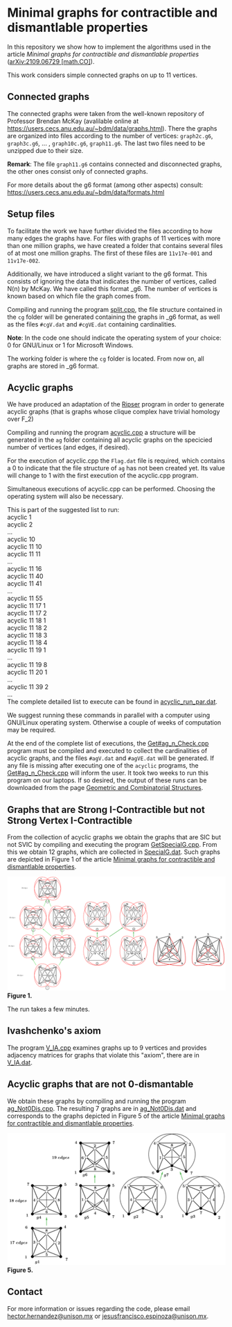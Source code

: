 # Minimal graphs for contractible and dismantlable properties
In this repository we show how to implement the algorithms used in the article *Minimal graphs for contractible and dismantlable properties*
 ([arXiv:2109.06729 [math.CO]](https://arxiv.org/abs/2109.06729)).

This work considers simple connected graphs on up to 11 vertices.

## Connected graphs
The connected graphs were taken from the well-known repository of Professor Brendan McKay (avalilable online at https://users.cecs.anu.edu.au/~bdm/data/graphs.html). There the graphs are organized into files according to the number of vertices: `graph2c.g6`, `graph3c.g6`, ... , `graph10c.g6`, `graph11.g6`. The last two files need to be unzipped due to their size.

**Remark**: The file `graph11.g6` contains connected and disconnected graphs, the other ones consist only of connected graphs.

For more details about the g6 format (among other aspects) consult: https://users.cecs.anu.edu.au/~bdm/data/formats.html

## Setup files 
To facilitate the work we have further divided the files according to how many edges the graphs have. For files with graphs of 11 vertices with more than one million graphs, we have created a folder that contains several files of at most one million graphs. The first of these files are
`11v17e-001` and `11v17e-002`.

Additionally, we have introduced a slight variant to the g6 format. This consists of ignoring the data that indicates the number of vertices, called N(n) by McKay. We have called this format \_g6. The number of vertices is known based on which file the graph comes from.

Compiling and running the program [split.cpp](split.cpp), the file structure contained in the `cg` folder will be generated containing the graphs in \_g6 format, as well as the files `#cgV.dat` and `#cgVE.dat` containing cardinalities.

**Note**: In the code one should indicate the operating system of your choice: 0 for GNU/Linux or 1 for Microsoft Windows.

The working folder is where the `cg` folder is located. From now on, all graphs are stored in \_g6 format.

## Acyclic graphs
We have produced an adaptation of the [Ripser](https://github.com/Ripser/ripser) program in order to generate acyclic graphs (that is graphs whose clique complex have trivial homology over F_2)


Compiling and running the program [acyclic.cpp](./acyclic.cpp) a structure will be generated in the `ag` folder containing all acyclic graphs on the specicied number of vertices (and edges, if desired).


For the execution of acyclic.cpp the `Flag.dat` file is required, which contains a 0 to indicate that the file structure of `ag` has not been created yet. Its value will change to 1 with the first execution of the acyclic.cpp program.

Simultaneous executions of acyclic.cpp can be performed. Choosing the operating system will also be necessary.

This is part of the suggested list to run:<br />
acyclic 1<br />
acyclic 2<br />
... <br />
acyclic 10<br />
acyclic 11 10<br />
acyclic 11 11<br />
...<br />
acyclic 11 16<br />
acyclic 11 40<br />
acyclic 11 41<br />
...<br />
acyclic 11 55<br />
acyclic 11 17 1<br />
acyclic 11 17 2<br />
acyclic 11 18 1<br />
acyclic 11 18 2<br />
acyclic 11 18 3<br />
acyclic 11 18 4<br />
acyclic 11 19 1<br />
...<br />
acyclic 11 19 8<br />
acyclic 11 20 1<br />
...<br />
acyclic 11 39 2<br />
...<br />
The complete detailed list to execute can be found in [acyclic_run_par.dat](acyclic_run_par.dat).

We suggest running these commands in parallel with a computer using GNU/Linux operating system. Otherwise a couple of weeks of computation may be required.

At the end of the complete list of executions, the [Get#ag_n_Check.cpp](Get#ag_n_Check.cpp) program must be compiled and executed to collect the cardinalities of acyclic graphs, and the files `#agV.dat` and `#agVE.dat` will be generated. If any file is missing after executing one of the `acyclic` programs, the [Get#ag_n_Check.cpp](Get#ag_n_Check.cpp) will inform the user. It took two weeks to run this program on our laptops. If so desired, the output of these runs can be downloaded from the page [Geometric and Combinatorial Structures](http://gcs.mat.uson.mx/index.php/8-research/4-acyclic-graphs).

## Graphs that are Strong I-Contractible but not Strong Vertex I-Contractible

From the collection of acyclic graphs we obtain the graphs that are SIC but not SVIC by compiling and executing the program [GetSpecialG.cpp](GetSpecialG.cpp). From this we obtain 12 graphs, which are collected in [SpecialG.dat](SpecialG.dat). Such graphs are depicted in Figure 1 of the article [Minimal graphs for contractible and dismantlable properties](https://arxiv.org/abs/2109.06729).

![Figure 1.](./images/Fig-1.PNG "Figure 1.")
**Figure 1.**

The run takes a few minutes. 

## Ivashchenko's axiom
The program [V_IA.cpp](V_IA.cpp) examines graphs up to 9 vertices and provides adjacency matrices for graphs that violate this "axiom", there are in [V_IA.dat](V_IA.dat).

## Acyclic graphs that are not 0-dismantable
We obtain these graphs by compiling and running the program [ag_Not0Dis.cpp](ag_Not0Dis.cpp).  The resulting 7 graphs are in [ag_Not0Dis.dat](ag_Not0Dis.dat) and corresponds to the graphs depicted in Figure 5 of the article [Minimal graphs for contractible and dismantlable properties](https://arxiv.org/abs/2109.06729).

![Figure 5.](./images/Fig-5.PNG "Figure 5.")
**Figure 5.**


## Contact
For more information or issues regarding the code, please email hector.hernandez@unison.mx or jesusfrancisco.espinoza@unison.mx.
